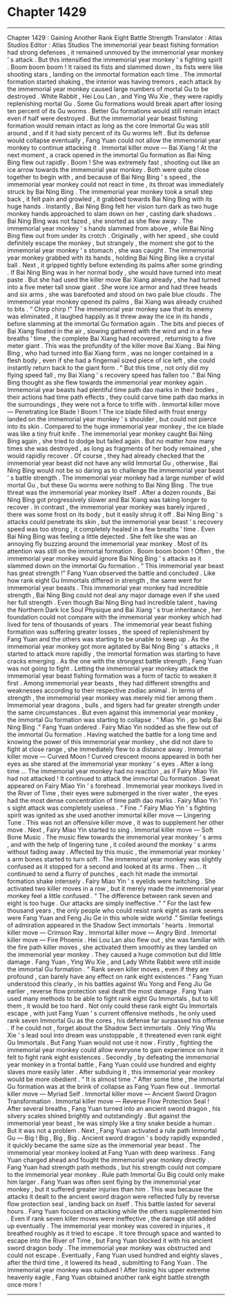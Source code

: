 
# Chapter 1429


---

Chapter 1429 : Gaining Another Rank Eight Battle Strength
Translator :
Atlas Studios
Editor :
Atlas Studios
The immemorial year beast fishing formation had strong defenses , it remained unmoved by the immemorial year monkey ’ s attack .
But this intensified the immemorial year monkey ’ s fighting spirit .
Boom boom boom !
It raised its fists and slammed down , its fists were like shooting stars , landing on the immortal formation each time .
The immortal formation started shaking , the interior was having tremors , each attack by the immemorial year monkey caused large numbers of mortal Gu to be destroyed .
White Rabbit , Hei Lou Lan , and Ying Wu Xie , they were rapidly replenishing mortal Gu .
Some Gu formations would break apart after losing ten percent of its Gu worms . Better Gu formations would still remain intact even if half were destroyed .
But the immemorial year beast fishing formation would remain intact as long as the core Immortal Gu was still around , and if it had sixty percent of its Gu worms left .
But its defense would collapse eventually , Fang Yuan could not allow the immemorial year monkey to continue attacking it .
Immortal killer move — Bai Xiang !
At the next moment , a crack opened in the immortal Gu formation as Bai Ning Bing flew out rapidly .
Boom !
She was extremely fast , shooting out like an ice arrow towards the immemorial year monkey .
Both were quite close together to begin with , and because of Bai Ning Bing ’ s speed , the immemorial year monkey could not react in time , its throat was immediately struck by Bai Ning Bing .
The immemorial year monkey took a small step back , it felt pain and growled , it grabbed towards Bai Ning Bing with its huge hands .
Instantly , Bai Ning Bing felt her vision turn dark as two huge monkey hands approached to slam down on her , casting dark shadows .
Bai Ning Bing was not fazed , she snorted as she flew away .
The immemorial year monkey ’ s hands slammed from above , while Bai Ning Bing flew out from under its crotch .
Originally , with her speed , she could definitely escape the monkey , but strangely , the moment she got to the immemorial year monkey ’ s stomach , she was caught .
The immemorial year monkey grabbed with its hands , holding Bai Ning Bing like a crystal ball .
Next , it gripped tightly before extending its palms after some grinding .
If Bai Ning Bing was in her normal body , she would have turned into meat paste . But she had used the killer move Bai Xiang already , she had turned into a five meter tall snow giant . She wore ice armor and had three heads and six arms , she was barefooted and stood on two pale blue clouds .
The immemorial year monkey opened its palms , Bai Xiang was already crushed to bits .
“ Chirp chirp !”
The immemorial year monkey saw that its enemy was eliminated , it laughed happily as it threw away the ice in its hands , before slamming at the immortal Gu formation again .
The bits and pieces of Bai Xiang floated in the air , slowing gathered with the wind and in a few breaths ’ time , the complete Bai Xiang had recovered , returning to a five meter giant .
This was the profundity of the killer move Bai Xiang .
Bai Ning Bing , who had turned into Bai Xiang form , was no longer contained in a flesh body , even if she had a fingernail sized piece of ice left , she could instantly return back to the giant form .
“ But this time , not only did my flying speed fall , my Bai Xiang ’ s recovery speed has fallen too .” Bai Ning Bing thought as she flew towards the immemorial year monkey again .
Immemorial year beasts had plentiful time path dao marks in their bodies , their actions had time path effects , they could carve time path dao marks in the surroundings , they were not a force to trifle with .
Immortal killer move — Penetrating Ice Blade !
Boom !
The ice blade filled with frost energy landed on the immemorial year monkey ’ s shoulder , but could not pierce into its skin . Compared to the huge immemorial year monkey , the ice blade was like a tiny fruit knife .
The immemorial year monkey caught Bai Ning Bing again , she tried to dodge but failed again .
But no matter how many times she was destroyed , as long as fragments of her body remained , she would rapidly recover .
Of course , they had already checked that the immemorial year beast did not have any wild Immortal Gu , otherwise , Bai Ning Bing would not be so daring as to challenge the immemorial year beast ’ s battle strength .
The immemorial year monkey had a large number of wild mortal Gu , but these Gu worms were nothing to Bai Ning Bing .
The true threat was the immemorial year monkey itself .
After a dozen rounds , Bai Ning Bing got progressively slower and Bai Xiang was taking longer to recover .
In contrast , the immemorial year monkey was barely injured , there was some frost on its body , but it easily shrug it off . Bai Ning Bing ’ s attacks could penetrate its skin , but the immemorial year beast ’ s recovery speed was too strong , it completely healed in a few breaths ’ time .
Even Bai Ning Bing was feeling a little dejected .
She felt like she was an annoying fly buzzing around the immemorial year monkey . Most of its attention was still on the immortal formation .
Boom boom boom !
Often , the immemorial year monkey would ignore Bai Ning Bing ’ s attacks as it slammed down on the immortal Gu formation .
“ This immemorial year beast has great strength !” Fang Yuan observed the battle and concluded .
Like how rank eight Gu Immortals differed in strength , the same went for immemorial year beasts . This immemorial year monkey had incredible strength , Bai Ning Bing could not deal any major damage even if she used her full strength .
Even though Bai Ning Bing had incredible talent , having the Northern Dark Ice Soul Physique and Bai Xiang ’ s true inheritance , her foundation could not compare with the immemorial year monkey which had lived for tens of thousands of years .
The immemorial year beast fishing formation was suffering greater losses , the speed of replenishment by Fang Yuan and the others was starting to be unable to keep up .
As the immemorial year monkey got more agitated by Bai Ning Bing ’ s attacks , it started to attack more rapidly , the immortal formation was starting to have cracks emerging .
As the one with the strongest battle strength , Fang Yuan was not going to fight .
Letting the immemorial year monkey attack the immemorial year beast fishing formation was a form of tactic to weaken it first .
Among immemorial year beasts , they had different strengths and weaknesses according to their respective zodiac animal . In terms of strength , the immemorial year monkey was merely mid tier among them . Immemorial year dragons , bulls , and tigers had far greater strength under the same circumstances .
But even against this immemorial year monkey , the immortal Gu formation was starting to collapse .
“ Miao Yin , go help Bai Ning Bing .” Fang Yuan ordered .
Fairy Miao Yin nodded as she flew out of the immortal Gu formation .
Having watched the battle for a long time and knowing the power of this immemorial year monkey , she did not dare to fight at close range , she immediately flew to a distance away .
Immortal killer move — Curved Moon !
Curved crescent moons appeared in both her eyes as she stared at the immemorial year monkey ’ s eyes .
After a long time …
The immemorial year monkey had no reaction , as if Fairy Miao Yin had not attacked ! It continued to attack the immortal Gu formation .
Sweat appeared on Fairy Miao Yin ’ s forehead .
Immemorial year monkeys lived in the River of Time , their eyes were submerged in the river water , the eyes had the most dense concentration of time path dao marks .
Fairy Miao Yin ’ s sight attack was completely useless .
“ Fine .” Fairy Miao Yin ’ s fighting spirit was ignited as she used another immortal killer move — Lingering Tune .
This was not an offensive killer move , it was to supplement her other move .
Next , Fairy Miao Yin started to sing .
Immortal killer move — Soft Bone Music .
The music flew towards the immemorial year monkey ’ s arms , and with the help of lingering tune , it coiled around the monkey ’ s arms without fading away .
Affected by this music , the immemorial year monkey ’ s arm bones started to turn soft .
The immemorial year monkey was slightly confused as it stopped for a second and looked at its arms .
Then …
It continued to send a flurry of punches , each hit made the immortal formation shake intensely .
Fairy Miao Yin ’ s eyelids were twitching .
She activated two killer moves in a row , but it merely made the immemorial year monkey feel a little confused .
“ The difference between rank seven and eight is too huge . Our attacks are simply ineffective .”
“ For the last few thousand years , the only people who could resist rank eight as rank sevens were Fang Yuan and Feng Jiu Ge in this whole wide world .”
Similar feelings of admiration appeared in the Shadow Sect immortals ’ hearts .
Immortal killer move — Crimson Ray .
Immortal killer move — Angry Bird .
Immortal killer move — Fire Phoenix .
Hei Lou Lan also flew out , she was familiar with the fire path killer moves , she activated them smoothly as they landed on the immemorial year monkey . They caused a huge commotion but did little damage .
Fang Yuan , Ying Wu Xie , and Lady White Rabbit were still inside the immortal Gu formation .
“ Rank seven killer moves , even if they are profound , can barely have any effect on rank eight existences .” Fang Yuan understood this clearly , in his battles against Wu Yong and Feng Jiu Ge earlier , reverse flow protection seal dealt the most damage .
Fang Yuan used many methods to be able to fight rank eight Gu Immortals , but to kill them , it would be too hard . Not only could these rank eight Gu Immortals escape , with just Fang Yuan ’ s current offensive methods , he only used rank seven Immortal Gu as the cores , his defense far surpassed his offense .
If he could not , forget about the Shadow Sect immortals .
Only Ying Wu Xie ’ s lead soul into dream was unstoppable , it threatened even rank eight Gu Immortals .
But Fang Yuan would not use it now .
Firstly , fighting the immemorial year monkey could allow everyone to gain experience on how it felt to fight rank eight existences .
Secondly , by defeating the immemorial year monkey in a frontal battle , Fang Yuan could use hundred and eighty slaves more easily later . After subduing it , this immemorial year monkey would be more obedient .
“ It is almost time .” After some time , the immortal Gu formation was at the brink of collapse as Fang Yuan flew out .
Immortal killer move — Myriad Self .
Immortal killer move — Ancient Sword Dragon Transformation .
Immortal killer move — Reverse Flow Protection Seal !
After several breaths , Fang Yuan turned into an ancient sword dragon , his silvery scales shined brightly and outstandingly .
But against the immemorial year beast , he was simply like a tiny snake beside a human .
But it was not a problem .
Next , Fang Yuan activated a rule path Immortal Gu —
Big !
Big , Big , Big .
Ancient sword dragon ’ s body rapidly expanded , it quickly became the same size as the immemorial year beast .
The immemorial year monkey looked at Fang Yuan with deep wariness .
Fang Yuan charged ahead and fought the immemorial year monkey directly .
Fang Yuan had strength path methods , but his strength could not compare to the immemorial year monkey . Rule path Immortal Gu Big could only make him larger .
Fang Yuan was often sent flying by the immemorial year monkey , but it suffered greater injuries than him .
This was because the attacks it dealt to the ancient sword dragon were reflected fully by reverse flow protection seal , landing back on itself .
This battle lasted for several hours .
Fang Yuan focused on attacking while the others supplemented him . Even if rank seven killer moves were ineffective , the damage still added up eventually .
The immemorial year monkey was covered in injuries , it breathed roughly as it tried to escape .
It tore through space and wanted to escape into the River of Time , but Fang Yuan blocked it with his ancient sword dragon body .
The immemorial year monkey was obstructed and could not escape .
Eventually , Fang Yuan used hundred and eighty slaves , after the third time , it lowered its head , submitting to Fang Yuan .
The immemorial year monkey was subdued !
After losing his upper extreme heavenly eagle , Fang Yuan obtained another rank eight battle strength once more !

---

